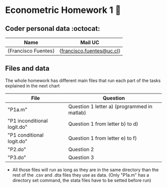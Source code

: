 # Econometric Homework 1 :school_satchel:

## Coder personal data :octocat:

| Name | Mail UC |
| :-: | :-: |
| {Francisco Fuentes} | {francisco.fuentes@uc.cl} |

## Files and data

The whole homework has different main files that run each part of the tasks explained in the next chart

| File                        | Question                                    |
|-----------------------------|---------------------------------------------|
| "P1a.m"                     | Question 1 letter a) (programmed in matlab) |
| "P1 inconditional logit.do" | Question 1 from letter b) to d)             |
| "P1 conditional logit.do"   | Question 1 from letter e) to f)             |
| "P2.do"                     | Question 2                                  |
| "P3.do"                     | Question 3                                  |

* All those files will run as long as they are in the same directory than the rest of the .csv and .dta files they use as data. (Only "P1a.m" has a directory set command, the stata files have to be setted before run)
